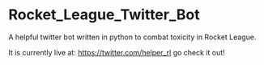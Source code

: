 # Rocket_League_Twitter_Bot

A helpful twitter bot written in python to combat toxicity in Rocket League.

It is currently live at: https://twitter.com/helper_rl go check it out!



